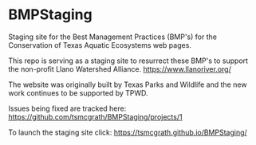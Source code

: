 # BMPStaging
Staging site for the Best Management Practices (BMP's) for the Conservation of Texas Aquatic Ecosystems web pages.

This repo is serving as a staging site to resurrect these BMP's to support the non-profit Llano Watershed Alliance.
https://www.llanoriver.org/

The website was originally built by Texas Parks and Wildlife and the new work continues to be supported by TPWD.

Issues being fixed are tracked here:
https://github.com/tsmcgrath/BMPStaging/projects/1

To launch the staging site click:
https://tsmcgrath.github.io/BMPStaging/
